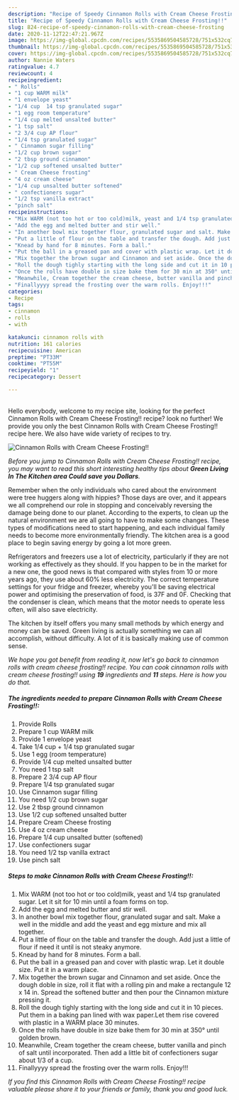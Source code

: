 ```yaml
---
description: "Recipe of Speedy Cinnamon Rolls with Cream Cheese Frosting!!"
title: "Recipe of Speedy Cinnamon Rolls with Cream Cheese Frosting!!"
slug: 824-recipe-of-speedy-cinnamon-rolls-with-cream-cheese-frosting
date: 2020-11-12T22:47:21.967Z
image: https://img-global.cpcdn.com/recipes/5535869504585728/751x532cq70/cinnamon-rolls-with-cream-cheese-frosting-recipe-main-photo.jpg
thumbnail: https://img-global.cpcdn.com/recipes/5535869504585728/751x532cq70/cinnamon-rolls-with-cream-cheese-frosting-recipe-main-photo.jpg
cover: https://img-global.cpcdn.com/recipes/5535869504585728/751x532cq70/cinnamon-rolls-with-cream-cheese-frosting-recipe-main-photo.jpg
author: Nannie Waters
ratingvalue: 4.7
reviewcount: 4
recipeingredient:
- " Rolls"
- "1 cup WARM milk"
- "1 envelope yeast"
- "1/4 cup  14 tsp granulated sugar"
- "1 egg room temperature"
- "1/4 cup melted unsalted butter"
- "1 tsp salt"
- "2 3/4 cup AP flour"
- "1/4 tsp granulated sugar"
- " Cinnamon sugar filling"
- "1/2 cup brown sugar"
- "2 tbsp ground cinnamon"
- "1/2 cup softened unsalted butter"
- " Cream Cheese frosting"
- "4 oz cream cheese"
- "1/4 cup unsalted butter softened"
- " confectioners sugar"
- "1/2 tsp vanilla extract"
- "pinch salt"
recipeinstructions:
- "Mix WARM (not too hot or too cold)milk, yeast and 1/4 tsp granulated sugar. Let it sit for 10 min until a foam forms on top."
- "Add the egg and melted butter and stir well."
- "In another bowl mix together flour, granulated sugar and salt. Make a well in the middle and add the yeast and egg mixture and mix all together."
- "Put a little of flour on the table and transfer the dough. Add just a little of flour if need it until is not steaky anymore."
- "Knead by hand for 8 minutes. Form a ball."
- "Put the ball in a greased pan and cover with plastic wrap. Let it double size. Put it in a warm place."
- "Mix together the brown sugar and Cinnamon and set aside. Once the dough doble in size, roll it flat with a rolling pin and make a rectangule 12 x 14 in. Spread the softened butter and then pour the Cinnamon mixture pressing it."
- "Roll the dough tighly starting with the long side and cut it in 10 pieces. Put them in a baking pan lined with wax paper.Let them rise covered with plastic in a WARM place 30 minutes."
- "Once the rolls have double in size bake them for 30 min at 350° until golden brown."
- "Meanwhile, Cream together the cream cheese, butter vanilla and pinch of salt until incorporated. Then add a little bit of confectioners sugar about 1/3 of a cup."
- "Finallyyyy spread the frosting over the warm rolls. Enjoy!!!"
categories:
- Recipe
tags:
- cinnamon
- rolls
- with

katakunci: cinnamon rolls with 
nutrition: 161 calories
recipecuisine: American
preptime: "PT33M"
cooktime: "PT55M"
recipeyield: "1"
recipecategory: Dessert

---
```

<br>
Hello everybody, welcome to my recipe site, looking for the perfect Cinnamon Rolls with Cream Cheese Frosting!! recipe? look no further! We provide you only the best Cinnamon Rolls with Cream Cheese Frosting!! recipe here. We also have wide variety of recipes to try.
<br>


![Cinnamon Rolls with Cream Cheese Frosting!!](https://img-global.cpcdn.com/recipes/5535869504585728/751x532cq70/cinnamon-rolls-with-cream-cheese-frosting-recipe-main-photo.jpg)

<i>Before you jump to Cinnamon Rolls with Cream Cheese Frosting!! recipe, you may want to read this short interesting healthy tips about 
<strong>Green Living In The Kitchen area Could save you Dollars</strong>.</i>
</br>

Remember when the only individuals who cared about the environment were tree huggers along with hippies? Those days are over, and it appears we all comprehend our role in stopping and conceivably reversing the damage being done to our planet. According to the experts, to clean up the natural environment we are all going to have to make some changes. These types of modifications need to start happening, and each individual family needs to become more environmentally friendly. The kitchen area is a good place to begin saving energy by going a lot more green.

Refrigerators and freezers use a lot of electricity, particularly if they are not working as effectively as they should. If you happen to be in the market for a new one, the good news is that compared with styles from 10 or more years ago, they use about 60% less electricity. The correct temperature settings for your fridge and freezer, whereby you'll be saving electrical power and optimising the preservation of food, is 37F and 0F. Checking that the condenser is clean, which means that the motor needs to operate less often, will also save electricity.

The kitchen by itself offers you many small methods by which energy and money can be saved. Green living is actually something we can all accomplish, without difficulty. A lot of it is basically making use of common sense.


<i>We hope you got benefit from reading it, now let's go back to cinnamon rolls with cream cheese frosting!! recipe. You can cook cinnamon rolls with cream cheese frosting!! using <strong>19</strong> ingredients and <strong>11</strong> steps. Here is how you do that.
</i>

##### The ingredients needed to prepare Cinnamon Rolls with Cream Cheese Frosting!!:

1. Provide  Rolls
1. Prepare 1 cup WARM milk
1. Provide 1 envelope yeast
1. Take 1/4 cup + 1/4 tsp granulated sugar
1. Use 1 egg (room temperature)
1. Provide 1/4 cup melted unsalted butter
1. You need 1 tsp salt
1. Prepare 2 3/4 cup AP flour
1. Prepare 1/4 tsp granulated sugar
1. Use  Cinnamon sugar filling
1. You need 1/2 cup brown sugar
1. Use 2 tbsp ground cinnamon
1. Use 1/2 cup softened unsalted butter
1. Prepare  Cream Cheese frosting
1. Use 4 oz cream cheese
1. Prepare 1/4 cup unsalted butter (softened)
1. Use  confectioners sugar
1. You need 1/2 tsp vanilla extract
1. Use pinch salt


##### Steps to make Cinnamon Rolls with Cream Cheese Frosting!!:

1. Mix WARM (not too hot or too cold)milk, yeast and 1/4 tsp granulated sugar. Let it sit for 10 min until a foam forms on top.
1. Add the egg and melted butter and stir well.
1. In another bowl mix together flour, granulated sugar and salt. Make a well in the middle and add the yeast and egg mixture and mix all together.
1. Put a little of flour on the table and transfer the dough. Add just a little of flour if need it until is not steaky anymore.
1. Knead by hand for 8 minutes. Form a ball.
1. Put the ball in a greased pan and cover with plastic wrap. Let it double size. Put it in a warm place.
1. Mix together the brown sugar and Cinnamon and set aside. Once the dough doble in size, roll it flat with a rolling pin and make a rectangule 12 x 14 in. Spread the softened butter and then pour the Cinnamon mixture pressing it.
1. Roll the dough tighly starting with the long side and cut it in 10 pieces. Put them in a baking pan lined with wax paper.Let them rise covered with plastic in a WARM place 30 minutes.
1. Once the rolls have double in size bake them for 30 min at 350° until golden brown.
1. Meanwhile, Cream together the cream cheese, butter vanilla and pinch of salt until incorporated. Then add a little bit of confectioners sugar about 1/3 of a cup.
1. Finallyyyy spread the frosting over the warm rolls. Enjoy!!!


<i>If you find this Cinnamon Rolls with Cream Cheese Frosting!! recipe valuable please share it to your friends or family, thank you and good luck.</i>
